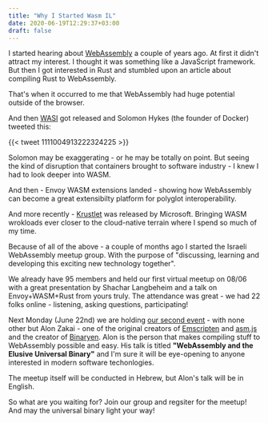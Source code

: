 ```yaml
---
title: "Why I Started Wasm IL"
date: 2020-06-19T12:29:37+03:00
draft: false
---
```


I started hearing about [WebAssembly](https://webassembly.org/) a couple of years ago. At first it didn't attract my interest. I thought it was something like a JavaScript framework. But then I got interested in Rust and stumbled upon an article about compiling Rust to WebAssembly.

That's when it occurred to me that WebAssembly had huge potential outside of the browser.

And then [WASI](https://wasi.dev/) got released and Solomon Hykes (the founder of Docker) tweeted this:

{{< tweet 1111004913222324225 >}}

Solomon may be exaggerating - or he may be totally on point. But seeing the kind of disruption that containers brought to software industry - I knew I had to look deeper into WASM.

And then - Envoy WASM extensions landed - showing how WebAssembly can become a great extensibilty platform for polyglot interoperability. 

And more recently - [Krustlet](https://github.com/deislabs/krustlet) was released by Microsoft. Bringing WASM wrokloads ever closer to the cloud-native terrain where I spend so much of my time.

Because of all of the above - a couple of months ago I started the Israeli WebAssembly meetup group. With the purpose of "discussing, learning and developing this exciting new technology together".

We already have 95 members and held our first virtual meetup on 08/06 with a great presentation by Shachar Langbeheim and a talk on Envoy+WASM+Rust from yours truly. The attendance was great - we had 22 folks online - listening, asking questions, participating!

Next Monday (June 22nd) we are holding [our second event](https://www.meetup.com/wasmil/events/271029954/) - with none other but Alon Zakai - one of the original creators of [Emscripten](https://emscripten.org/) and [asm.js](https://asmjs.org) and the creator of [Binaryen](https://github.com/WebAssembly/binaryen). Alon is the person that makes compiling stuff to WebAssembly possible and easy. 
His talk is titled **"WebAssembly and the Elusive Universal Binary"** and I'm sure it will be eye-opening to anyone interested in modern software techonlogies.

The meetup itself will be conducted in Hebrew, but Alon's talk will be in English.

So what are you waiting for?  Join our group and regsiter for the meetup! And may the universal binary light your way!


